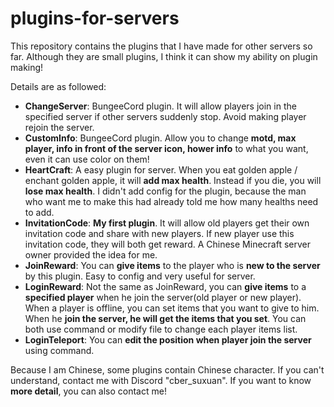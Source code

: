 # plugins-for-servers
This repository contains the plugins that I have made for other servers so far. Although they are small plugins, I think it can show my ability on plugin making!


Details are as followed:
- **ChangeServer**: BungeeCord plugin. It will allow players join in the specified server if other servers suddenly stop. Avoid making player rejoin the server.
- **CustomInfo**: BungeeCord plugin. Allow you to change **motd, max player, info in front of the server icon, hower info** to what you want, even it can use color on them!
- **HeartCraft**: A easy plugin for server. When you eat golden apple / enchant golden apple, it will **add max health**. Instead if you die, you will **lose max health**. I didn't add config for the plugin, because the man who want me to make this had already told me how many healths need to add.
- **InvitationCode**: **My first plugin**. It will allow old players get their own invitation code and share with new players. If new player use this invitation code, they will both get reward. A Chinese Minecraft server owner provided the idea for me.
- **JoinReward**: You can **give items** to the player who is **new to the server** by this plugin. Easy to config and very useful for server.
- **LoginReward**: Not the same as JoinReward, you can **give items** to a **specified player** when he join the server(old player or new player). When a player is offline, you can set items that you want to give to him. When he **join the server, he will get the items that you set**. You can both use command or modify file to change each player items list.
- **LoginTeleport**: You can **edit the position when player join the server** using command.

Because I am Chinese, some plugins contain Chinese character. If you can't understand, contact me with Discord "cber_suxuan".
If you want to know **more detail**, you can also contact me!
